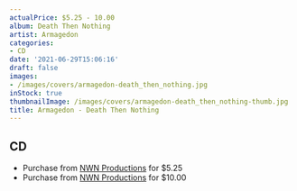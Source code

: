 ```yaml
---
actualPrice: $5.25 - 10.00
album: Death Then Nothing
artist: Armagedon
categories:
- CD
date: '2021-06-29T15:06:16'
draft: false
images:
- /images/covers/armagedon-death_then_nothing.jpg
inStock: true
thumbnailImage: /images/covers/armagedon-death_then_nothing-thumb.jpg
title: Armagedon - Death Then Nothing
---
```


## CD
* Purchase from [NWN Productions](http://shop.nwnprod.com/index.php?route=product/product&path=93&product_id=1700&sort=pd.name&order=ASC) for $5.25
* Purchase from [NWN Productions](http://shop.nwnprod.com/index.php?route=product/product&path=93&product_id=12737&sort=pd.name&order=ASC) for $10.00
